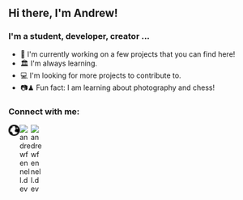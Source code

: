 ## Hi there, I'm Andrew!

### I'm a student, developer, creator ...
- 🚧 I'm currently working on a few projects that you can find here!
- 🏛 I'm always learning.
- 💻 I'm looking for more projects to contribute to.
- 📷♟ Fun fact: I am learning about photography and chess!

### Connect with me:
[<img align="left" alt="andrewfennell.dev" width="22px" src="https://raw.githubusercontent.com/iconic/open-iconic/master/svg/globe.svg" />][website]
[<img align="left" alt="andrewfennell.dev" width="22px" src="https://cdn.jsdelivr.net/npm/simple-icons@v3/icons/linkedin.svg" />][linkedin]
[<img align="left" alt="andrewfennell.dev" width="22px" src="https://cdn.jsdelivr.net/npm/simple-icons@v3/icons/instagram.svg" />][instagram]


[website]: https://andrewfennell.dev
[linkedin]: https://www.linkedin.com/in/andrew-fennell/
[instagram]: https://www.instagram.com/andrewfennell.photography/
